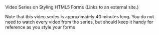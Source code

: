 Video Series on Styling HTML5 Forms (Links to an external site.)

Note that this video series is approximately 40 minutes long. You do not need to watch every video from the series, but should keep it handy for reference as you style your forms